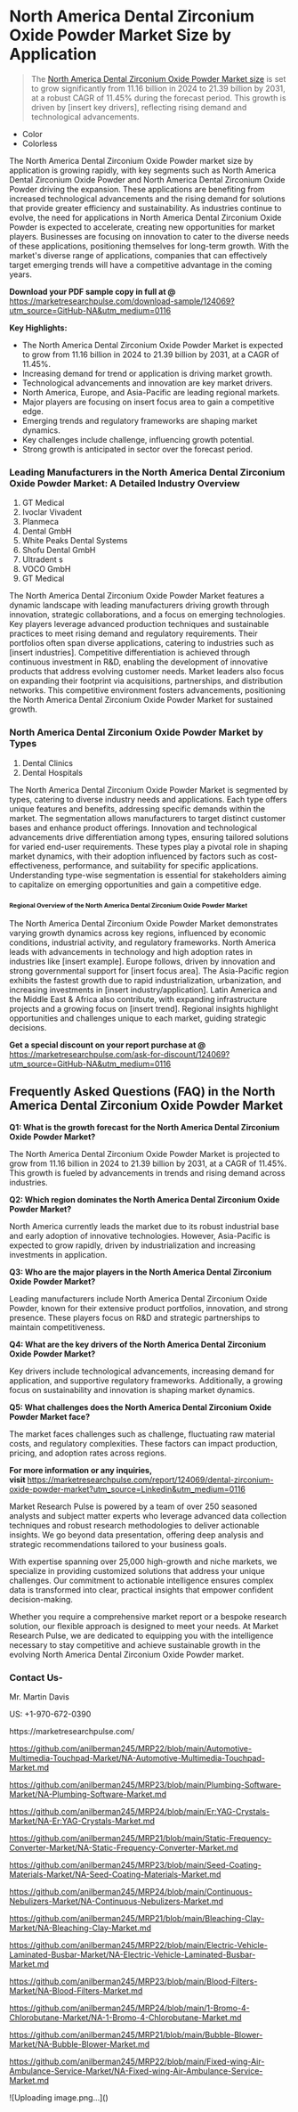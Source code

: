 <h1>North America Dental Zirconium Oxide Powder Market&nbsp;Size by Application</h1><blockquote><p>The <a href="https://marketresearchpulse.com/download-sample/124069?utm_source=GitHub-NA&amp;utm_medium=0116">North America Dental Zirconium Oxide Powder Market size</a> is set to grow significantly from 11.16 billion in 2024 to 21.39 billion by 2031, at a robust CAGR of 11.45% during the forecast period. This growth is driven by [insert key drivers], reflecting rising demand and technological advancements.</p></blockquote><ul><li>Color <li> Colorless</li></ul><p>The North America Dental Zirconium Oxide Powder market size by application is growing rapidly, with key segments such as North America Dental Zirconium Oxide Powder and North America Dental Zirconium Oxide Powder driving the expansion. These applications are benefiting from increased technological advancements and the rising demand for solutions that provide greater efficiency and sustainability. As industries continue to evolve, the need for applications in North America Dental Zirconium Oxide Powder is expected to accelerate, creating new opportunities for market players. Businesses are focusing on innovation to cater to the diverse needs of these applications, positioning themselves for long-term growth. With the market's diverse range of applications, companies that can effectively target emerging trends will have a competitive advantage in the coming years.</p><p><strong>Download your PDF sample copy in full at @ </strong><a href="https://marketresearchpulse.com/download-sample/124069?utm_source=GitHub-NA&amp;utm_medium=0116">https://marketresearchpulse.com/download-sample/124069?utm_source=GitHub-NA&amp;utm_medium=0116</a></p><p><strong>Key Highlights: </strong></p><ul><li>The North America Dental Zirconium Oxide Powder Market is expected to grow from 11.16 billion in 2024 to 21.39 billion by 2031, at a CAGR of 11.45%.</li><li>Increasing demand for trend or application is driving market growth.</li><li>Technological advancements and innovation are key market drivers.</li><li>North America, Europe, and Asia-Pacific are leading regional markets.</li><li>Major players are focusing on insert focus area to gain a competitive edge.</li><li>Emerging trends and regulatory frameworks are shaping market dynamics.</li><li>Key challenges include challenge, influencing growth potential.</li><li>Strong growth is anticipated in sector over the forecast period.</li></ul><h3>Leading Manufacturers in the North America Dental Zirconium Oxide Powder Market: A Detailed Industry Overview</h3><ol><li>GT Medical</li><li>Ivoclar Vivadent</li><li>Planmeca</li><li>Dental GmbH</li><li>White Peaks Dental Systems</li><li>Shofu Dental GmbH</li><li>Ultradent s</li><li>VOCO GmbH</li><li>GT Medical</li></ol><div class="flex max-w-full flex-col flex-grow"><div class="min-h-8 text-message flex w-full flex-col items-end gap-2 whitespace-normal break-words [.text-message+&amp;]:mt-5" dir="auto" data-message-author-role="assistant" data-message-id="fd8432e4-4910-450d-b182-61b7bfb0a01f" data-message-model-slug="gpt-4o"><div class="flex w-full flex-col gap-1 empty:hidden first:pt-[3px]"><div class="markdown prose w-full break-words dark:prose-invert light"><p>The North America Dental Zirconium Oxide Powder Market features a dynamic landscape with leading manufacturers driving growth through innovation, strategic collaborations, and a focus on emerging technologies. Key players leverage advanced production techniques and sustainable practices to meet rising demand and regulatory requirements. Their portfolios often span diverse applications, catering to industries such as [insert industries]. Competitive differentiation is achieved through continuous investment in R&amp;D, enabling the development of innovative products that address evolving customer needs. Market leaders also focus on expanding their footprint via acquisitions, partnerships, and distribution networks. This competitive environment fosters advancements, positioning the North America Dental Zirconium Oxide Powder Market for sustained growth.</p></div></div></div></div><h3>North America Dental Zirconium Oxide Powder Market by Types</h3><ol><li>Dental Clinics <li> Dental Hospitals</li></ol><div class="flex max-w-full flex-col flex-grow"><div class="min-h-8 text-message flex w-full flex-col items-end gap-2 whitespace-normal break-words [.text-message+&amp;]:mt-5" dir="auto" data-message-author-role="assistant" data-message-id="084470be-0bb7-4664-bddf-5156b4f41249" data-message-model-slug="gpt-4o-mini"><div class="flex w-full flex-col gap-1 empty:hidden first:pt-[3px]"><div class="markdown prose w-full break-words dark:prose-invert light"><p>The North America Dental Zirconium Oxide Powder Market is segmented by types, catering to diverse industry needs and applications. Each type offers unique features and benefits, addressing specific demands within the market. The segmentation allows manufacturers to target distinct customer bases and enhance product offerings. Innovation and technological advancements drive differentiation among types, ensuring tailored solutions for varied end-user requirements. These types play a pivotal role in shaping market dynamics, with their adoption influenced by factors such as cost-effectiveness, performance, and suitability for specific applications. Understanding type-wise segmentation is essential for stakeholders aiming to capitalize on emerging opportunities and gain a competitive edge.</p></div></div></div></div><h3><span style="font-size: 11px;">Regional Overview of the North America Dental Zirconium Oxide Powder Market</span></h3><div class="flex max-w-full flex-col flex-grow"><div class="min-h-8 text-message flex w-full flex-col items-end gap-2 whitespace-normal break-words [.text-message+&amp;]:mt-5" dir="auto" data-message-author-role="assistant" data-message-id="e9038762-ce64-4e30-91c9-9bd413514231" data-message-model-slug="gpt-4o-mini"><div class="flex w-full flex-col gap-1 empty:hidden first:pt-[3px]"><div class="markdown prose w-full break-words dark:prose-invert light"><p>The North America Dental Zirconium Oxide Powder Market demonstrates varying growth dynamics across key regions, influenced by economic conditions, industrial activity, and regulatory frameworks. North America leads with advancements in technology and high adoption rates in industries like [insert example]. Europe follows, driven by innovation and strong governmental support for [insert focus area]. The Asia-Pacific region exhibits the fastest growth due to rapid industrialization, urbanization, and increasing investments in [insert industry/application]. Latin America and the Middle East &amp; Africa also contribute, with expanding infrastructure projects and a growing focus on [insert trend]. Regional insights highlight opportunities and challenges unique to each market, guiding strategic decisions.</p></div></div></div></div><p><strong>Get a special discount on your report purchase at @ </strong><a href="https://marketresearchpulse.com/ask-for-discount/124069?utm_source=GitHub-NA&amp;utm_medium=0116">https://marketresearchpulse.com/ask-for-discount/124069?utm_source=GitHub-NA&amp;utm_medium=0116</a></p><h2>Frequently Asked Questions (FAQ) in the North America Dental Zirconium Oxide Powder Market</h2><p><strong>Q1: What is the growth forecast for the North America Dental Zirconium Oxide Powder Market?</strong></p><p>The North America Dental Zirconium Oxide Powder Market is projected to grow from 11.16 billion in 2024 to 21.39 billion by 2031, at a CAGR of 11.45%. This growth is fueled by advancements in trends and rising demand across industries.</p><p><strong>Q2: Which region dominates the North America Dental Zirconium Oxide Powder Market?</strong></p><p>North America currently leads the market due to its robust industrial base and early adoption of innovative technologies. However, Asia-Pacific is expected to grow rapidly, driven by industrialization and increasing investments in application.</p><p><strong>Q3: Who are the major players in the North America Dental Zirconium Oxide Powder Market?</strong></p><p>Leading manufacturers include North America Dental Zirconium Oxide Powder, known for their extensive product portfolios, innovation, and strong presence. These players focus on R&amp;D and strategic partnerships to maintain competitiveness.</p><p><strong>Q4: What are the key drivers of the North America Dental Zirconium Oxide Powder Market?</strong></p><p>Key drivers include technological advancements, increasing demand for application, and supportive regulatory frameworks. Additionally, a growing focus on sustainability and innovation is shaping market dynamics.</p><p><strong>Q5: What challenges does the North America Dental Zirconium Oxide Powder Market face?</strong></p><p>The market faces challenges such as challenge, fluctuating raw material costs, and regulatory complexities. These factors can impact production, pricing, and adoption rates across regions.</p><p><strong>For more information or any inquiries, visit&nbsp;</strong><a href="https://marketresearchpulse.com/report/124069/dental-zirconium-oxide-powder-market?utm_source=Linkedin&utm_medium=0116">https://marketresearchpulse.com/report/124069/dental-zirconium-oxide-powder-market?utm_source=Linkedin&utm_medium=0116</a></p><p>Market Research Pulse is powered by a team of over 250 seasoned analysts and subject matter experts who leverage advanced data collection techniques and robust research methodologies to deliver actionable insights. We go beyond data presentation, offering deep analysis and strategic recommendations tailored to your business goals.</p><p>With expertise spanning over 25,000 high-growth and niche markets, we specialize in providing customized solutions that address your unique challenges. Our commitment to actionable intelligence ensures complex data is transformed into clear, practical insights that empower confident decision-making.</p><p>Whether you require a comprehensive market report or a bespoke research solution, our flexible approach is designed to meet your needs. At Market Research Pulse, we are dedicated to equipping you with the intelligence necessary to stay competitive and achieve sustainable growth in the evolving North America Dental Zirconium Oxide Powder market.</p><h3><strong>Contact Us-</strong></h3><p>Mr. Martin Davis</p><p>US: +1-970-672-0390</p><p>https://marketresearchpulse.com/</p><p><a href="https://github.com/anilberman245/MRP22/blob/main/Automotive-Multimedia-Touchpad-Market/NA-Automotive-Multimedia-Touchpad-Market.md">https://github.com/anilberman245/MRP22/blob/main/Automotive-Multimedia-Touchpad-Market/NA-Automotive-Multimedia-Touchpad-Market.md</a></p><p><a href="https://github.com/anilberman245/MRP23/blob/main/Plumbing-Software-Market/NA-Plumbing-Software-Market.md">https://github.com/anilberman245/MRP23/blob/main/Plumbing-Software-Market/NA-Plumbing-Software-Market.md</a></p><p><a href="https://github.com/anilberman245/MRP24/blob/main/Er:YAG-Crystals-Market/NA-Er:YAG-Crystals-Market.md">https://github.com/anilberman245/MRP24/blob/main/Er:YAG-Crystals-Market/NA-Er:YAG-Crystals-Market.md</a></p><p><a href="https://github.com/anilberman245/MRP21/blob/main/Static-Frequency-Converter-Market/NA-Static-Frequency-Converter-Market.md">https://github.com/anilberman245/MRP21/blob/main/Static-Frequency-Converter-Market/NA-Static-Frequency-Converter-Market.md</a></p><p><a href="https://github.com/anilberman245/MRP23/blob/main/Seed-Coating-Materials-Market/NA-Seed-Coating-Materials-Market.md">https://github.com/anilberman245/MRP23/blob/main/Seed-Coating-Materials-Market/NA-Seed-Coating-Materials-Market.md</a></p><p><a href="https://github.com/anilberman245/MRP24/blob/main/Continuous-Nebulizers-Market/NA-Continuous-Nebulizers-Market.md">https://github.com/anilberman245/MRP24/blob/main/Continuous-Nebulizers-Market/NA-Continuous-Nebulizers-Market.md</a></p><p><a href="https://github.com/anilberman245/MRP21/blob/main/Bleaching-Clay-Market/NA-Bleaching-Clay-Market.md">https://github.com/anilberman245/MRP21/blob/main/Bleaching-Clay-Market/NA-Bleaching-Clay-Market.md</a></p><p><a href="https://github.com/anilberman245/MRP22/blob/main/Electric-Vehicle-Laminated-Busbar-Market/NA-Electric-Vehicle-Laminated-Busbar-Market.md">https://github.com/anilberman245/MRP22/blob/main/Electric-Vehicle-Laminated-Busbar-Market/NA-Electric-Vehicle-Laminated-Busbar-Market.md</a></p><p><a href="https://github.com/anilberman245/MRP23/blob/main/Blood-Filters-Market/NA-Blood-Filters-Market.md">https://github.com/anilberman245/MRP23/blob/main/Blood-Filters-Market/NA-Blood-Filters-Market.md</a></p><p><a href="https://github.com/anilberman245/MRP24/blob/main/1-Bromo-4-Chlorobutane-Market/NA-1-Bromo-4-Chlorobutane-Market.md">https://github.com/anilberman245/MRP24/blob/main/1-Bromo-4-Chlorobutane-Market/NA-1-Bromo-4-Chlorobutane-Market.md</a></p><p><a href="https://github.com/anilberman245/MRP21/blob/main/Bubble-Blower-Market/NA-Bubble-Blower-Market.md">https://github.com/anilberman245/MRP21/blob/main/Bubble-Blower-Market/NA-Bubble-Blower-Market.md</a></p><p><a href="https://github.com/anilberman245/MRP22/blob/main/Fixed-wing-Air-Ambulance-Service-Market/NA-Fixed-wing-Air-Ambulance-Service-Market.md">https://github.com/anilberman245/MRP22/blob/main/Fixed-wing-Air-Ambulance-Service-Market/NA-Fixed-wing-Air-Ambulance-Service-Market.md</a></p>
![Uploading image.png…]()
